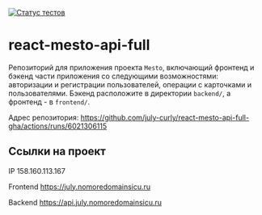 [![Статус тестов](../../actions/workflows/tests.yml/badge.svg)](../../actions/workflows/tests.yml)

# react-mesto-api-full
Репозиторий для приложения проекта `Mesto`, включающий фронтенд и бэкенд части приложения со следующими возможностями: авторизации и регистрации пользователей, операции с карточками и пользователями. Бэкенд расположите в директории `backend/`, а фронтенд - в `frontend/`. 
  
Адрес репозитория: https://github.com/july-curly/react-mesto-api-full-gha/actions/runs/6021306115

## Ссылки на проект

IP 158.160.113.167

Frontend https://july.nomoredomainsicu.ru

Backend https://api.july.nomoredomainsicu.ru
